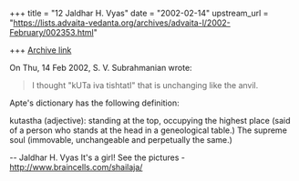 +++
title = "12 Jaldhar H. Vyas"
date = "2002-02-14"
upstream_url = "https://lists.advaita-vedanta.org/archives/advaita-l/2002-February/002353.html"

+++
[Archive link](https://lists.advaita-vedanta.org/archives/advaita-l/2002-February/002353.html)

On Thu, 14 Feb 2002, S. V. Subrahmanian wrote:

> I thought "kUTa iva tishtatI" that is unchanging like the anvil.
>

Apte's dictionary has the following definition:

kutastha (adjective): standing at the top, occupying the highest place
(said of a person who stands at the head in a geneological table.)  The
supreme soul (immovable, unchangeable and perpetually the same.)

--
Jaldhar H. Vyas <jaldhar at braincells.com>
It's a girl! See the pictures - http://www.braincells.com/shailaja/

